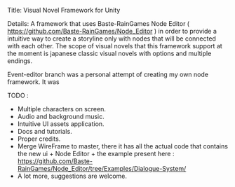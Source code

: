 Title: Visual Novel Framework for Unity

Details: A framework that uses Baste-RainGames Node Editor ( https://github.com/Baste-RainGames/Node_Editor ) in order to provide a intuitive way to create a storyline only with nodes that will be connected with each other. The scope of visual novels that this framework support at the moment is japanese classic visual novels with options and multiple endings.

Event-editor branch was a personal attempt of creating my own node framework. It was 

TODO :

- Multiple characters on screen.
- Audio and background music.
- Intuitive UI assets application.
- Docs and tutorials.
- Proper credits.
- Merge WireFrame to master, there it has all the actual code that contains the new ui + Node Editor + the example present here : 
https://github.com/Baste-RainGames/Node_Editor/tree/Examples/Dialogue-System/
- A lot more, suggestions are welcome.
